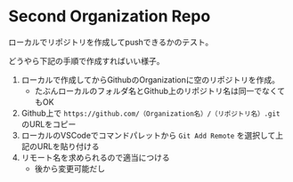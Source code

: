# Second Organization Repo

ローカルでリポジトリを作成してpushできるかのテスト。

どうやら下記の手順で作成すればいい様子。

1. ローカルで作成してからGithubのOrganizationに空のリポジトリを作成。
    - たぶんローカルのフォルダ名とGithub上のリポジトリ名は同一でなくてもOK
1. Github上で `https://github.com/（Organization名）/（リポジトリ名）.git` のURLをコピー
1. ローカルのVSCodeでコマンドパレットから `Git Add Remote` を選択して上記のURLを貼り付ける
1. リモート名を求められるので適当につける
    - 後から変更可能だし
